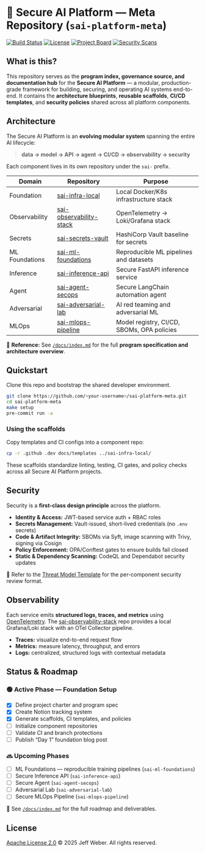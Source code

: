 # 🧭 Secure AI Platform — Meta Repository (`sai-platform-meta`)

[![Build Status](https://img.shields.io/github/actions/workflow/status/EODWeber/sai-platform-meta/ci.yml?branch=main\&label=CI)](https://github.com/EODWeber/sai-platform-meta/actions)
[![License](https://img.shields.io/badge/License-Apache%202.0-blue.svg)](./LICENSE)
[![Project Board](https://img.shields.io/badge/Project%20Board-Secure%20AI%20Platform-9cf?logo=github)](https://github.com/users/EODWeber/projects/4)
[![Security Scans](https://img.shields.io/badge/Security%20Checks-GHAS%20Enabled-success?logo=github)](https://github.com/EODWeber/sai-platform-meta/security)

## What is this?

This repository serves as the **program index, governance source, and documentation hub** for the **Secure AI Platform** — a modular, production-grade framework for building, securing, and operating AI systems end-to-end.
It contains the **architecture blueprints**, **reusable scaffolds**, **CI/CD templates**, and **security policies** shared across all platform components.

## Architecture

The Secure AI Platform is an **evolving modular system** spanning the entire AI lifecycle:

> **data → model → API → agent → CI/CD → observability → security**

Each component lives in its own repository under the `sai-` prefix.

| Domain         | Repository                                            | Purpose                                    |
| -------------- | ----------------------------------------------------- | ------------------------------------------ |
| Foundation     | [sai-infra-local](../sai-infra-local)                 | Local Docker/K8s infrastructure stack      |
| Observability  | [sai-observability-stack](../sai-observability-stack) | OpenTelemetry → Loki/Grafana stack         |
| Secrets        | [sai-secrets-vault](../sai-secrets-vault)             | HashiCorp Vault baseline for secrets       |
| ML Foundations | [sai-ml-foundations](../sai-ml-foundations)           | Reproducible ML pipelines and datasets     |
| Inference      | [sai-inference-api](../sai-inference-api)             | Secure FastAPI inference service           |
| Agent          | [sai-agent-secops](../sai-agent-secops)               | Secure LangChain automation agent          |
| Adversarial    | [sai-adversarial-lab](../sai-adversarial-lab)         | AI red teaming and adversarial ML          |
| MLOps          | [sai-mlops-pipeline](../sai-mlops-pipeline)           | Model registry, CI/CD, SBOMs, OPA policies |

📘 **Reference:**
See [`/docs/index.md`](./docs/index.md) for the full **program specification and architecture overview**.

## Quickstart

Clone this repo and bootstrap the shared developer environment.

```bash
git clone https://github.com/<your-username>/sai-platform-meta.git
cd sai-platform-meta
make setup
pre-commit run -a
```

### Using the scaffolds

Copy templates and CI configs into a component repo:

```bash
cp -r .github .dev docs/templates ../sai-infra-local/
```

These scaffolds standardize linting, testing, CI gates, and policy checks across all Secure AI Platform projects.

## Security

Security is a **first-class design principle** across the platform.

* **Identity & Access:** JWT-based service auth + RBAC roles
* **Secrets Management:** Vault-issued, short-lived credentials (no `.env` secrets)
* **Code & Artifact Integrity:** SBOMs via Syft, image scanning with Trivy, signing via Cosign
* **Policy Enforcement:** OPA/Conftest gates to ensure builds fail closed
* **Static & Dependency Scanning:** CodeQL and Dependabot security updates

📄 Refer to the [Threat Model Template](./docs/templates/threat-model.md) for the per-component security review format.

## Observability

Each service emits **structured logs, traces, and metrics** using [OpenTelemetry](https://opentelemetry.io/).
The [sai-observability-stack](../sai-observability-stack) repo provides a local Grafana/Loki stack with an OTel Collector pipeline.

* **Traces:** visualize end-to-end request flow
* **Metrics:** measure latency, throughput, and errors
* **Logs:** centralized, structured logs with contextual metadata

## Status & Roadmap

### 🟢 Active Phase — Foundation Setup

* [x] Define project charter and program spec
* [x] Create Notion tracking system
* [x] Generate scaffolds, CI templates, and policies
* [ ] Initialize component repositories
* [ ] Validate CI and branch protections
* [ ] Publish “Day 1” foundation blog post

### 🔜 Upcoming Phases

* [ ] ML Foundations — reproducible training pipelines (`sai-ml-foundations`)
* [ ] Secure Inference API (`sai-inference-api`)
* [ ] Secure Agent (`sai-agent-secops`)
* [ ] Adversarial Lab (`sai-adversarial-lab`)
* [ ] Secure MLOps Pipeline (`sai-mlops-pipeline`)

📅 See [`/docs/index.md`](./docs/index.md) for the full roadmap and deliverables.

## License

[Apache License 2.0](./LICENSE)
© 2025 Jeff Weber. All rights reserved.
